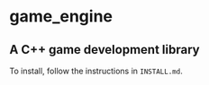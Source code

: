 # game_engine

## A C++ game development library

To install, follow the instructions in `INSTALL.md`.

